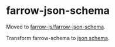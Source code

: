 # farrow-json-schema

Moved to [farrow-js/farrow-json-schema](https://github.com/farrow-js/farrow/tree/master/packages/farrow-json-schema).

Transform farrow-schema to [json schema](https://json-schema.org/).
